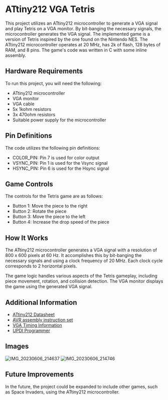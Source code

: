 # ATtiny212 VGA Tetris

This project utilizes an ATtiny212 microcontroller to generate a VGA signal and play Tetris on a VGA monitor. By bit-banging the necessary signals, the microcontroller generates the VGA signal. The implemented game is a version of Tetris inspired by the one found on the Nintendo NES. The ATtiny212 microcontroller operates at 20 MHz, has 2k of flash, 128 bytes of RAM, and 8 pins. The game's code was written in C with some inline assembly.

## Hardware Requirements

To run this project, you will need the following:

- ATtiny212 microcontroller
- VGA monitor
- VGA cable
- 5x 1kohm resistors
- 3x 470ohm resistors
- Suitable power supply for the microcontroller

## Pin Definitions

The code utilizes the following pin definitions:

- COLOR_PIN: Pin 7 is used for color output
- VSYNC_PIN: Pin 1 is used for the Vsync signal
- HSYNC_PIN: Pin 6 is used for the Hsync signal

## Game Controls

The controls for the Tetris game are as follows:

- Button 1: Move the piece to the right
- Button 2: Rotate the piece
- Button 3: Move the piece to the left
- Button 4: Increase the drop speed of the piece

## How It Works

The ATtiny212 microcontroller generates a VGA signal with a resolution of 800 x 600 pixels at 60 Hz. It accomplishes this by bit-banging the necessary signals and using a clock frequency of 20 MHz. Each clock cycle corresponds to 2 horizontal pixels.

The game logic handles various aspects of the Tetris gameplay, including piece movement, rotation, and collision detection. The VGA monitor displays the game using the generated VGA signal.

## Additional Information

- [ATtiny212 Datasheet](http://ww1.microchip.com/downloads/en/DeviceDoc/ATtiny202-402-AVR-MCU-with-Core-Independent-Peripherals_and-picoPower-40001969A.pdf)
- [AVR assembly instruction set](https://ww1.microchip.com/downloads/en/DeviceDoc/AVR-InstructionSet-Manual-DS40002198.pdf)
- [VGA Timing Information](http://tinyvga.com/vga-timing/800x600@60Hz)
- [UPDI Programmer](https://github.com/ElTangas/jtag2updi)

## Images
![IMG_20230606_214637](https://github.com/sam-was-here/ATtiny212-VGA-Tetris/assets/102840190/99ce1e24-f863-4edf-a12d-522c3afe5c8f)
![IMG_20230606_214746](https://github.com/sam-was-here/ATtiny212-VGA-Tetris/assets/102840190/97aad25b-e29c-4dd3-8988-5a7ff15db940)

## Future Improvements

In the future, the project could be expanded to include other games, such as Space Invaders, using the ATtiny212 microcontroller.
